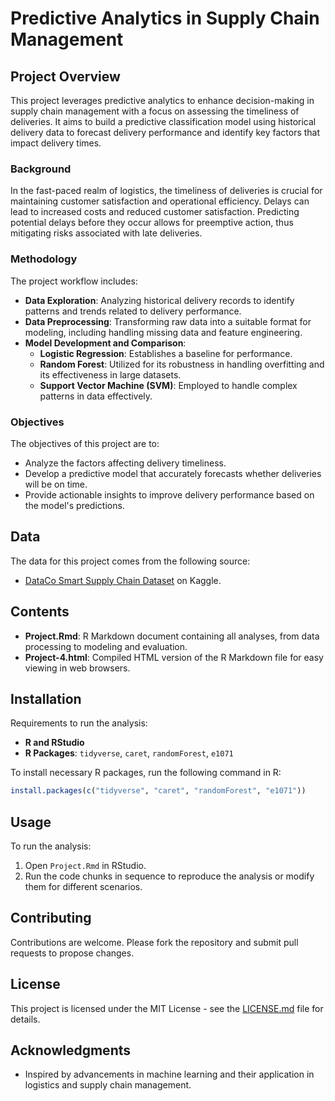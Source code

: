 # Predictive Analytics in Supply Chain Management

## Project Overview

This project leverages predictive analytics to enhance decision-making in supply chain management with a focus on assessing the timeliness of deliveries. It aims to build a predictive classification model using historical delivery data to forecast delivery performance and identify key factors that impact delivery times.

### Background

In the fast-paced realm of logistics, the timeliness of deliveries is crucial for maintaining customer satisfaction and operational efficiency. Delays can lead to increased costs and reduced customer satisfaction. Predicting potential delays before they occur allows for preemptive action, thus mitigating risks associated with late deliveries.

### Methodology

The project workflow includes:
- **Data Exploration**: Analyzing historical delivery records to identify patterns and trends related to delivery performance.
- **Data Preprocessing**: Transforming raw data into a suitable format for modeling, including handling missing data and feature engineering.
- **Model Development and Comparison**:
  - **Logistic Regression**: Establishes a baseline for performance.
  - **Random Forest**: Utilized for its robustness in handling overfitting and its effectiveness in large datasets.
  - **Support Vector Machine (SVM)**: Employed to handle complex patterns in data effectively.

### Objectives

The objectives of this project are to:
- Analyze the factors affecting delivery timeliness.
- Develop a predictive model that accurately forecasts whether deliveries will be on time.
- Provide actionable insights to improve delivery performance based on the model's predictions.

## Data 

The data for this project comes from the following source:
- [DataCo Smart Supply Chain Dataset](https://www.kaggle.com/datasets/shashwatwork/dataco-smart-supply-chain-for-big-data-analysis) on Kaggle.

## Contents

- **Project.Rmd**: R Markdown document containing all analyses, from data processing to modeling and evaluation.
- **Project-4.html**: Compiled HTML version of the R Markdown file for easy viewing in web browsers.

## Installation

Requirements to run the analysis:
- **R and RStudio**
- **R Packages**: `tidyverse`, `caret`, `randomForest`, `e1071`

To install necessary R packages, run the following command in R:

```R
install.packages(c("tidyverse", "caret", "randomForest", "e1071"))
```

## Usage

To run the analysis:
1. Open `Project.Rmd` in RStudio.
2. Run the code chunks in sequence to reproduce the analysis or modify them for different scenarios.

## Contributing

Contributions are welcome. Please fork the repository and submit pull requests to propose changes.


## License

This project is licensed under the MIT License - see the [LICENSE.md](LICENSE.md) file for details.

## Acknowledgments

- Inspired by advancements in machine learning and their application in logistics and supply chain management.

